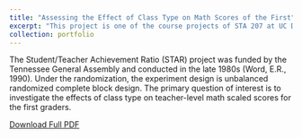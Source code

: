 ```yaml
---
title: "Assessing the Effect of Class Type on Math Scores of the First"
excerpt: "This project is one of the course projects of STA 207 at UC Davis.<br/><img src='/images/Teacher_STA_207.png'>"
collection: portfolio
---
```


The Student/Teacher Achievement Ratio (STAR) project was funded by the Tennessee General Assembly
and conducted in the late 1980s (Word, E.R., 1990). Under the randomization, the experiment design is unbalanced randomized complete block design. The primary question of interest is to investigate the effects of class type on teacher-level math scaled scores for the first graders.

[Download Full PDF](https://zhikuanquan.github.io/files/Assessing_the_Effect_of_Class_Type_on_Math_Scores_of_the_First_Graders.pdf)
